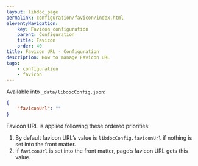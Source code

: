 ```yaml
---
layout: libdoc_page
permalink: configuration/favicon/index.html
eleventyNavigation:
    key: Favicon configuration
    parent: Configuration
    title: Favicon
    order: 40
title: Favicon URL - Configuration
description: How to manage Favicon URL
tags:
    - configuration
    - favicon
---
```


Available into `_data/libdocConfig.json`:

```json
{
    "faviconUrl": ""
}
```

Favicon URL is applied following these ordered priorities:

1. By default favicon URL’s value is `libdocConfig.faviconUrl` if nothing is set into the front matter.
1. If `faviconUrl` is set into the front matter, page’s favicon URL gets this value.
